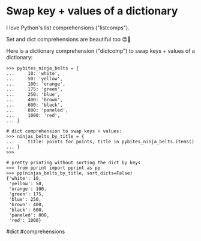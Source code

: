# Swap key + values of a dictionary

I love Python's list comprehensions ("listcomps").

Set and dict comprehensions are beautiful too 😍🐍

Here is a dictionary comprehension ("dictcomp") to swap keys + values of a dictionary:

```
>>> pybites_ninja_belts = {
...     10: 'white',
...     50: 'yellow',
...     100: 'orange',
...     175: 'green',
...     250: 'blue',
...     400: 'brown',
...     600: 'black',
...     800: 'paneled',
...     1000: 'red',
... }

# dict comprehension to swap keys + values:
>>> ninjas_belts_by_title = {
...     title: points for points, title in pybites_ninja_belts.items()
... }
>>>

# pretty printing without sorting the dict by keys
>>> from pprint import pprint as pp
>>> pp(ninjas_belts_by_title, sort_dicts=False)
{'white': 10,
 'yellow': 50,
 'orange': 100,
 'green': 175,
 'blue': 250,
 'brown': 400,
 'black': 600,
 'paneled': 800,
 'red': 1000}
```

#dict #comprehensions
